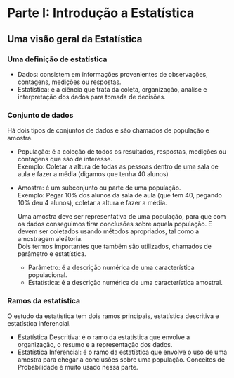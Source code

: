 # Parte I: Introdução a Estatística
## Uma visão geral da Estatística
### Uma definição de estatística
- Dados: consistem em informações provenientes de observações, contagens, medições ou respostas.
- Estatística: é a ciência que trata da coleta, organização, análise e interpretação dos dados para tomada de decisões.

### Conjunto de dados
Há dois tipos de conjuntos de dados e são chamados de população e amostra.
- População: é a coleção de todos os resultados, respostas, medições ou contagens que são de interesse. <br>
  Exemplo: Coletar a altura de todas as pessoas dentro de uma sala de aula e fazer a média (digamos que tenha 40 alunos)
- Amostra: é um subconjunto ou parte de uma população. <br>
  Exemplo: Pegar 10% dos alunos da sala de aula (que tem 40, pegando 10% deu 4 alunos), coletar a altura e fazer a média. <br>

  Uma amostra deve ser representativa de uma população, para que com os dados conseguimos tirar conclusões sobre aquela população.
  E devem ser coletados usando métodos apropriados, tal como a amostragem aleátoria. <br>
  Dois termos importantes que também são utilizados, chamados de parâmetro e estatística.
  - Parâmetro: é a descrição numérica de uma característica populacional.
  - Estatística: é a descrição numérica de uma característica amostral.
 
 ### Ramos da estatística
  
  O estudo da estatística tem dois ramos principais, estatística descritiva e estatística inferencial.
  - Estatística Descritiva: é o ramo da estatística que envolve a organização, o resumo e a representação dos dados.
  - Estatística Inferencial: é o ramo da estatística que envolve o uso de uma  amostra para chegar a conclusões sobre uma população.
Conceitos de Probabilidade é muito usado nessa parte.
  
